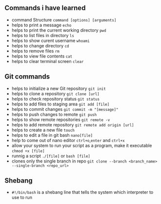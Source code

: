 ## Commands i have learned

- command Structure `command [options] [arguments]`
- helps to print a message `echo`
- helps to print the current working directory `pwd`
- helps to list files in directory `ls`
- helps to show curent username `whoami`
- helps to change directory `cd`
- helps to remove files `rm`
- helps to view file contents `cat`
- helps to clear terminal screen `clear`


## Git commands

- helps to initialize a new Git repository `git init`
- helps to clone a repository `git clone [url]`
- helps to check repository status `git status`
- helps to add files to staging area `git add [file]`
- helps to commit changes `git commit -m "[message]"`
- helps to push changes to remote `git push`
- helps to show remote repositories `git remote -v`
- helps to add remote repository `git remote add origin [url]`
- helps to create a new file `touch`
- helps to edit a file in git bash `nano[file]`
- help to come out of nano editor `ctrl+o`,`enter` and `ctrl+x`
- allow your system to run your script as a program, make it executable `chmod +x [file]`
- runnig a script `./[file]` or `bash [file]`
- clones only the single branch in repo `git clone --branch <branch_name> --single-branch <repo_url>`

## Shebang 

- `#!/bin/bash` is a shebang line that tells the system which interpreter to use to run



